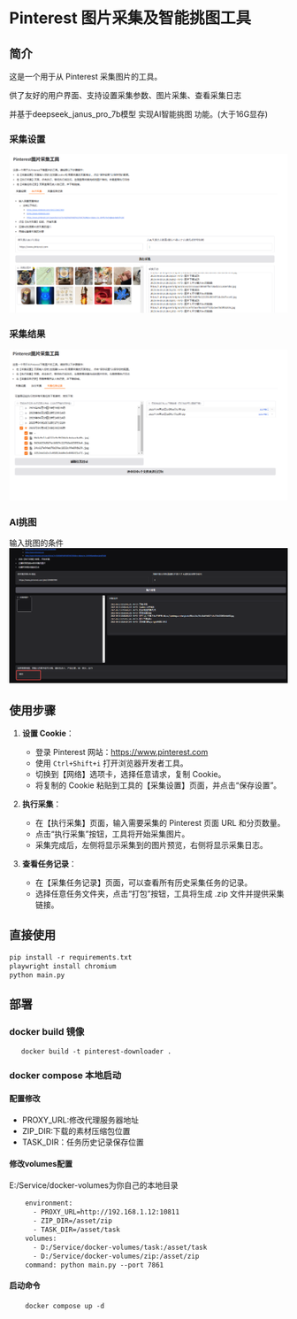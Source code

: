 # Pinterest 图片采集及智能挑图工具

## 简介

这是一个用于从 Pinterest 采集图片的工具。

供了友好的用户界面、支持设置采集参数、图片采集、查看采集日志

并基于deepseek_janus_pro_7b模型 实现AI智能挑图 功能。(大于16G显存)

### 采集设置

![](doc/1.png)

### 采集结果

![](doc/2.png)

### AI挑图

输入挑图的条件
![](doc/4.png)

## 使用步骤

1. **设置 Cookie**：
    - 登录 Pinterest 网站：https://www.pinterest.com
    - 使用 `Ctrl+Shift+i` 打开浏览器开发者工具。
    - 切换到【网络】选项卡，选择任意请求，复制 Cookie。
    - 将复制的 Cookie 粘贴到工具的【采集设置】页面，并点击“保存设置”。

2. **执行采集**：
    - 在【执行采集】页面，输入需要采集的 Pinterest 页面 URL 和分页数量。
    - 点击“执行采集”按钮，工具将开始采集图片。
    - 采集完成后，左侧将显示采集到的图片预览，右侧将显示采集日志。

3. **查看任务记录**：
    - 在【采集任务记录】页面，可以查看所有历史采集任务的记录。
    - 选择任意任务文件夹，点击“打包”按钮，工具将生成 .zip 文件并提供采集链接。

## 直接使用

```commandline
pip install -r requirements.txt
playwright install chromium
python main.py
```

## 部署

### docker build 镜像

```
   docker build -t pinterest-downloader .
```

### docker compose 本地启动

#### 配置修改

- PROXY_URL:修改代理服务器地址
- ZIP_DIR:下载的素材压缩包位置
- TASK_DIR：任务历史记录保存位置

#### 修改volumes配置

E:/Service/docker-volumes为你自己的本地目录

```
    environment:
      - PROXY_URL=http://192.168.1.12:10811
      - ZIP_DIR=/asset/zip
      - TASK_DIR=/asset/task
    volumes:
      - D:/Service/docker-volumes/task:/asset/task
      - D:/Service/docker-volumes/zip:/asset/zip
    command: python main.py --port 7861
```

#### 启动命令

```
    docker compose up -d
```

